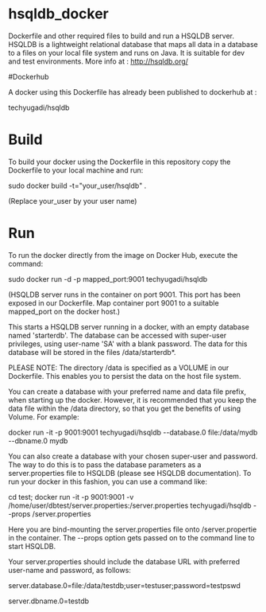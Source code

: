 # hsqldb_docker
Dockerfile and other required files to build and run a HSQLDB server.
HSQLDB is a lightweight relational database that maps all data in a database to a files on your local file system and runs on Java. It is suitable for dev and test environments. More info at : http://hsqldb.org/

#Dockerhub

A docker using this Dockerfile has already been published to dockerhub at :

techyugadi/hsqldb


# Build

To build your docker using the Dockerfile in this repository copy the Dockerfile to your local machine and run:

sudo docker build -t="your_user/hsqldb" . 

(Replace your_user by your user name)

# Run

To run the docker directly from the image on Docker Hub, execute the command:

sudo docker run -d -p mapped_port:9001 techyugadi/hsqldb

(HSQLDB server runs in the container on port 9001. This port has been exposed in our Dockerfile. Map container port 9001 to a suitable mapped_port on the docker host.)

This starts a HSQLDB server running in a docker, with an empty database named 'starterdb'. The database can be accessed with super-user privileges, using user-name 'SA' with a blank password. The data for this database will be stored in the files /data/starterdb*.

PLEASE NOTE: The directory /data is specified as a VOLUME in our Dockerfile. This enables you to persist the data on the host file system.

You can create a database with your preferred name and data file prefix, when starting up the docker. However, it is recommended that you keep the data file within the /data directory, so that you get the benefits of using Volume. For example:

docker run -it -p 9001:9001 techyugadi/hsqldb --database.0 file:/data/mydb --dbname.0 mydb

You can also create a database with your chosen super-user and password. The way to do this is to pass the database parameters as a server.properties file to HSQLDB (please see HSQLDB documentation). To run your docker in this fashion, you can use a command like:

cd test; docker run -it -p 9001:9001 -v /home/user/dbtest/server.properties:/server.properties techyugadi/hsqldb --props /server.properties

Here you are bind-mounting the server.properties file onto /server.propertie in the container. The --props option gets passed on to the command line to start HSQLDB.

Your server.properties should include the database URL with preferred user-name and password, as follows:

server.database.0=file:/data/testdb;user=testuser;password=testpswd

server.dbname.0=testdb
